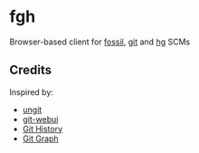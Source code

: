 # fgh
Browser-based client for [fossil], [git] and [hg] SCMs

## Credits

Inspired by:
- [ungit]
- [git-webui]
- [Git History]
- [Git Graph]

[git]: https://git-scm.com/
[hg]: https://www.mercurial-scm.org/
[fossil]: https://www.fossil-scm.org/
[ungit]: https://github.com/FredrikNoren/ungit
[git-webui]: https://github.com/alberthier/git-webui
[Git History]: https://github.com/DonJayamanne/gitHistoryVSCode
[Git Graph]: https://github.com/mhutchie/vscode-git-graph
